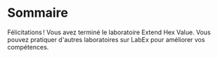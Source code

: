 # Sommaire

Félicitations ! Vous avez terminé le laboratoire Extend Hex Value. Vous pouvez pratiquer d'autres laboratoires sur LabEx pour améliorer vos compétences.
